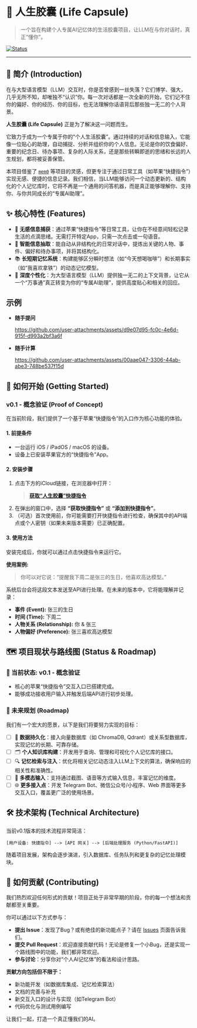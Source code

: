 # 🚀 人生胶囊 (Life Capsule)

> 一个旨在构建个人专属AI记忆体的生活胶囊项目，让LLM在与你对话时，真正“懂你”。

[![Status](https://img.shields.io/badge/status-v0.1%20PoC-green)](https://github.com/your-repo/life-capsule)

---

## 🌟 简介 (Introduction)

在与大型语言模型（LLM）交互时，你是否曾感到一丝失落？它们博学、强大，几乎无所不知，却唯独不“认识”你。每一次对话都是一次全新的开始，它们记不住你的偏好、你的经历、你的目标，也无法理解你话语背后那些独一无二的个人背景。

**人生胶囊 (Life Capsule)** 正是为了解决这一问题而生。

它致力于成为一个专属于你的“个人生活胶囊”。通过持续的对话和信息输入，它能像一位贴心的助理，自动捕捉、分析并组织你的个人信息。无论是你的饮食偏好、重要的纪念日、待办事项、复杂的人际关系，还是那些转瞬即逝的思绪和长远的人生规划，都将被妥善保管。

本项目借鉴了 [`mem0`](https://github.com/mem0ai/mem0) 等项目的灵感，但更专注于通过日常工具（如苹果“快捷指令”）实现无感、便捷的信息记录。我们相信，当LLM能够访问一个动态更新的、结构化的个人记忆库时，它将不再是一个通用的问答机器，而是真正能够理解你、支持你、与你共同成长的“专属AI助理”。

## ✨ 核心特性 (Features)

*   📱 **无感信息捕获**：通过苹果“快捷指令”等日常工具，让你在不经意间轻松记录生活的点滴思绪。无需打开特定App，只需一次点击或一句语音。
*   🧠 **智能信息抽取**：能自动从非结构化的日常对话中，提炼出关键的人物、事件、偏好和待办事项，并将其结构化。
*   📚 **长短期记忆系统**：构建能够区分瞬时想法（如“今天想喝咖啡”）和长期事实（如“我喜欢拿铁”）的动态记忆模型。
*   🤖 **深度个性化**：为大型语言模型（LLM）提供独一无二的上下文背景，让它从一个“万事通”真正转变为你的“专属AI助理”，提供高度贴心和相关的回应。

## 示例

- **随手提问**

  https://github.com/user-attachments/assets/d9e07d95-fc0c-4e6d-915f-d993a2bf3a6f

- **随手计算**

  https://github.com/user-attachments/assets/00aae047-3306-44ab-abe3-748be537f15d

## 🏁 如何开始 (Getting Started)

### v0.1 - 概念验证 (Proof of Concept)

在当前阶段，我们提供了一个基于苹果“快捷指令”的入口作为核心功能的体验。

#### 1. 前提条件
*   一台运行 iOS / iPadOS / macOS 的设备。
*   设备上已安装苹果官方的“快捷指令”App。

#### 2. 安装步骤
1.  点击下方的iCloud链接，在浏览器中打开：
    > **[获取“人生胶囊”快捷指令](https://www.icloud.com/shortcuts/e4b1772c6de54de59e0aa4dacdb1b2c6)**
2.  在弹出的窗口中，选择 **“获取快捷指令”** 或 **“添加到快捷指令”**。
3.  （可选）首次使用前，你可能需要打开快捷指令进行检查，确保其中的API端点或个人密钥（如果未来版本需要）已正确配置。

#### 3. 使用方法
安装完成后，你就可以通过点击快捷指令来运行它。

**使用案例:**

> 你可以对它说：“提醒我下周二是张三的生日，他喜欢高达模型。”

系统后台会将这段文本发送至API进行处理。在未来的版本中，它将能理解并记录：
*   **事件 (Event):** 张三的生日
*   **时间 (Time):** 下周二
*   **人物关系 (Relationship):** 你 & 张三
*   **人物偏好 (Preference):** 张三喜欢高达模型

## 🗺️ 项目现状与路线图 (Status & Roadmap)

### 📍 当前状态: v0.1 - 概念验证
*   核心的苹果“快捷指令”交互入口已搭建完成。
*   能够成功接收用户输入并触发后端API进行初步处理。

### 🚀 未来规划 (Roadmap)
我们有一个宏大的愿景，以下是我们将要努力实现的目标：

- [ ] 💾 **数据持久化**：接入向量数据库（如 ChromaDB, Qdrant）或关系型数据库，实现记忆的长期、可靠存储。
- [ ] 🗂️ **个人知识库构建**：开发用于查询、管理和可视化个人记忆库的接口。
- [ ] 🔍 **记忆检索与注入**：优化将相关记忆动态注入LLM上下文的算法，确保响应的相关性和准确性。
- [ ] 📸 **多模态输入**：支持通过截图、语音等方式输入信息，丰富记忆的维度。
- [ ] 🌐 **更多接入点**：开发 Telegram Bot、微信公众号/小程序、Web 界面等更多交互入口，覆盖更广泛的使用场景。

## 🛠️ 技术架构 (Technical Architecture)

当前v0.1版本的技术流程非常简洁：

`[用户设备: 快捷指令] --> [API 网关] --> [后端处理服务 (Python/FastAPI)]`

随着项目发展，架构会逐步演进，引入数据库、任务队列和更复杂的记忆处理模块。

## 🤝 如何贡献 (Contributing)

我们热烈欢迎任何形式的贡献！项目正处于非常早期的阶段，你的每一个想法和贡献都至关重要。

你可以通过以下方式参与：
*   **提出 Issue**：发现了Bug？或有绝佳的新功能点子？请在 [Issues](https://github.com/your-repo/life-capsule/issues) 页面告诉我们。
*   **提交 Pull Request**：欢迎直接贡献代码！无论是修复一个小Bug，还是实现一个路线图中的功能，我们都非常欢迎。
*   **参与讨论**：分享你对“个人AI记忆体”的看法和设计思路。

**贡献方向包括但不限于：**
*   新功能开发（如数据库集成、记忆检索算法）
*   文档的完善与补充
*   新交互入口的设计与实现（如Telegram Bot）
*   代码优化与测试用例编写

让我们一起，打造一个真正懂我们的AI。
